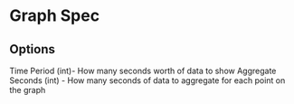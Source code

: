 # Graph Spec

## Options

Time Period (int)- How many seconds worth of data to show
Aggregate Seconds (int) - How many seconds of data to aggregate for each point on the graph
